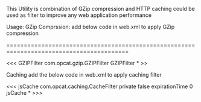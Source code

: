 This Utility is combination of GZip compression and HTTP caching could be used as filter to improve any web application performance

Usage: GZip Comprssion: add below code in web.xml to apply GZip compression

=========================================================================================



<<< <filter>
		<filter-name>GZIPFilter</filter-name>
		<filter-class>com.opcat.gzip.GZIPFilter</filter-class>
	</filter>
	<filter-mapping>
		<filter-name>GZIPFilter</filter-name>
		<url-pattern>*</url-pattern>
	</filter-mapping> >>



Caching add the below code in web.xml to apply caching filter

<<<  <filter>
	<filter-name>jsCache</filter-name>
		<filter-class>com.opcat.caching.CacheFilter</filter-class>
		<init-param>
			<param-name>private</param-name>
			<param-value>false</param-value>
		</init-param>
		<init-param>
			<param-name>expirationTime</param-name>
			<!-- Change this to add the expiry time for re-validating the files -->
			<param-value>0</param-value> 
		</init-param>
	</filter>
	<filter-mapping>
		<filter-name>jsCache</filter-name>
		<url-pattern>*</url-pattern>
	</filter-mapping> >>>


